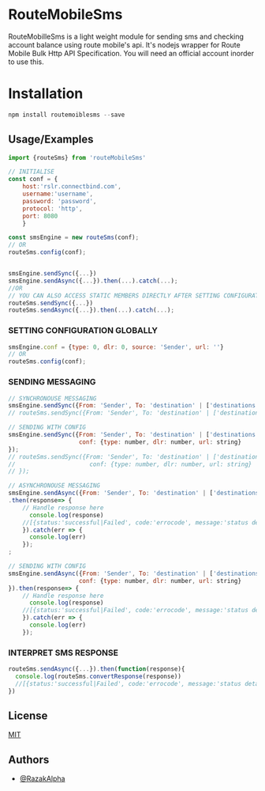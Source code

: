 
# RouteMobileSms

RouteMobilleSms is a light weight module for sending sms and checking account balance using 
route mobile's api. It's nodejs wrapper for Route Mobile Bulk Http API Specification.
You will need an official account inorder to use this.





# Installation
```javascript
npm install routemoiblesms --save
```
## Usage/Examples

```javascript
import {routeSms} from 'routeMobileSms'

// INITIALISE 
const conf = {
    host:'rslr.connectbind.com', 
    username:'username', 
    password: 'password', 
    protocol: 'http', 
    port: 8080
    }

const smsEngine = new routeSms(conf);
// OR
routeSms.config(conf);


smsEngine.sendSync({...})
smsEngine.sendAsync({...}).then(...).catch(...);
//OR
// YOU CAN ALSO ACCESS STATIC MEMBERS DIRECTLY AFTER SETTING CONFIGURATION 
routeSms.sendSync({...})
routeSms.sendAsync({...}).then(...).catch(...);
```


### SETTING CONFIGURATION GLOBALLY
```javascript
smsEngine.conf = {type: 0, dlr: 0, source: 'Sender', url: ''}
// OR
routeSms.config(conf);
```

### SENDING MESSAGING
```javascript
// SYNCHRONOUSE MESSAGING
smsEngine.sendSync({From: 'Sender', To: 'destination' | ['destinations'], Content: 'message here'});
// routeSms.sendSync({From: 'Sender', To: 'destination' | ['destinations'], Content: 'message here'});

// SENDING WITH CONFIG
smsEngine.sendSync({From: 'Sender', To: 'destination' | ['destinations'], Content: 'message here', 
                    conf: {type: number, dlr: number, url: string}
});
// routeSms.sendSync({From: 'Sender', To: 'destination' | ['destinations'], Content: 'message here', 
//                     conf: {type: number, dlr: number, url: string}
// });

// ASYNCHRONOUSE MESSAGING
smsEngine.sendAsync({From: 'Sender', To: 'destination' | ['destinations'], Content: 'message here'})
.then(response=> {
    // Handle response here
      console.log(response)
    //[{status:'successful|Failed', code:'errocode', message:'status details', destination:'233241865786', id: 'messageId'}]
    }).catch(err => {
      console.log(err)
    });
;

// SENDING WITH CONFIG
smsEngine.sendAsync({From: 'Sender', To: 'destination' | ['destinations'], Content: 'message here', 
                    conf: {type: number, dlr: number, url: string}
}).then(response=> {
    // Handle response here
      console.log(response)
    //[{status:'successful|Failed', code:'errocode', message:'status details', destination:'233241865786', id: 'messageId'}]
    }).catch(err => {
      console.log(err)
    });
```

### INTERPRET SMS RESPONSE
```javascript
routeSms.sendAsync({...}).then(function(response){
  console.log(routeSms.convertResponse(response))
  //[{status:'successful|Failed', code:'errocode', message:'status details', destination:'233241865786', id: 'messageId'}]
})
```


## License

[MIT](https://choosealicense.com/licenses/mit/)


## Authors

- [@RazakAlpha](https://www.github.com/RazakAlpha)

